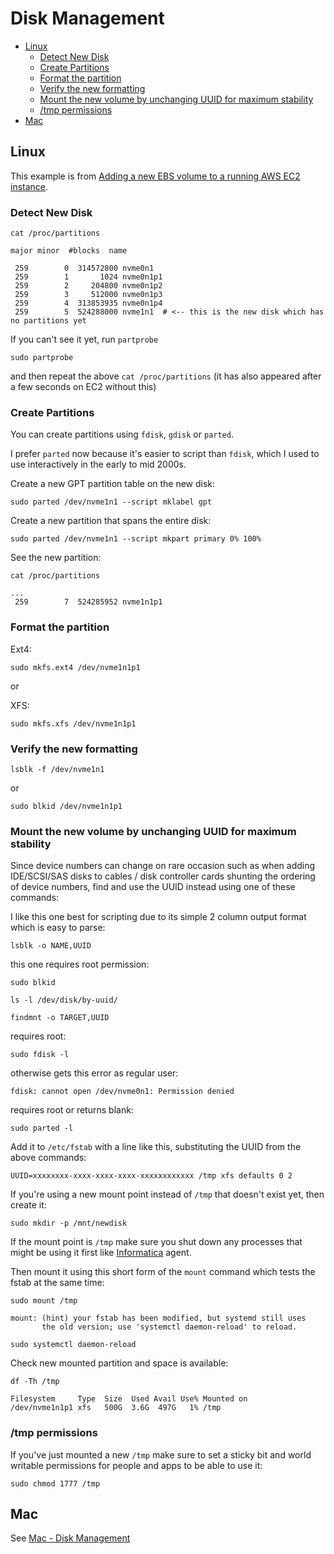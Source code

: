 # Disk Management

<!-- INDEX_START -->

- [Linux](#linux)
  - [Detect New Disk](#detect-new-disk)
  - [Create Partitions](#create-partitions)
  - [Format the partition](#format-the-partition)
  - [Verify the new formatting](#verify-the-new-formatting)
  - [Mount the new volume by unchanging UUID for maximum stability](#mount-the-new-volume-by-unchanging-uuid-for-maximum-stability)
  - [/tmp permissions](#tmp-permissions)
- [Mac](#mac)

<!-- INDEX_END -->

## Linux

This example is from [Adding a new EBS volume to a running AWS EC2 instance](aws.md#add-an-ec2-ebs-volume).

### Detect New Disk

```shell
cat /proc/partitions
```

```text
major minor  #blocks  name

 259        0  314572800 nvme0n1
 259        1       1024 nvme0n1p1
 259        2     204800 nvme0n1p2
 259        3     512000 nvme0n1p3
 259        4  313853935 nvme0n1p4
 259        5  524288000 nvme1n1  # <-- this is the new disk which has no partitions yet
```

If you can't see it yet, run `partprobe`

```shell
sudo partprobe
```

and then repeat the above `cat /proc/partitions` (it has also appeared after a few seconds on EC2 without this)

### Create Partitions

You can create partitions using `fdisk`, `gdisk` or `parted`.

I prefer `parted` now because it's easier to script than `fdisk`, which I used to use interactively in the early to mid
2000s.

Create a new GPT partition table on the new disk:

```shell
sudo parted /dev/nvme1n1 --script mklabel gpt
```

Create a new partition that spans the entire disk:

```shell
sudo parted /dev/nvme1n1 --script mkpart primary 0% 100%
```

See the new partition:

```shell
cat /proc/partitions
```

```text
...
 259        7  524285952 nvme1n1p1
```

### Format the partition

Ext4:

```shell
sudo mkfs.ext4 /dev/nvme1n1p1
```

or

XFS:

```shell
sudo mkfs.xfs /dev/nvme1n1p1
```

### Verify the new formatting

```shell
lsblk -f /dev/nvme1n1
```

or

```shell
sudo blkid /dev/nvme1n1p1
```

### Mount the new volume by unchanging UUID for maximum stability

Since device numbers can change on rare occasion such as when adding IDE/SCSI/SAS disks to cables / disk
controller cards shunting the ordering of device numbers, find and use the UUID instead using one of these commands:

I like this one best for scripting due to its simple 2 column output format which is easy to parse:

```shell
lsblk -o NAME,UUID
```

this one requires root permission:

```shell
sudo blkid
```

```shell
ls -l /dev/disk/by-uuid/
```

```shell
findmnt -o TARGET,UUID
```

requires root:

```shell
sudo fdisk -l
```

otherwise gets this error as regular user:

```text
fdisk: cannot open /dev/nvme0n1: Permission denied
```

requires root or returns blank:

```shell
sudo parted -l
```

Add it to `/etc/fstab` with a line like this, substituting the UUID from the above commands:

```shell
UUID=xxxxxxxx-xxxx-xxxx-xxxx-xxxxxxxxxxxx /tmp xfs defaults 0 2
```

If you're using a new mount point instead of `/tmp` that doesn't exist yet, then create it:

```shell
sudo mkdir -p /mnt/newdisk
```

If the mount point is `/tmp` make sure you shut down any processes that might be using it first like
[Informatica](informatica.md) agent.

Then mount it using this short form of the `mount` command which tests the fstab at the same time:

```shell
sudo mount /tmp
```

```shell
mount: (hint) your fstab has been modified, but systemd still uses
       the old version; use 'systemctl daemon-reload' to reload.
```

```shell
sudo systemctl daemon-reload
```

Check new mounted partition and space is available:

```shell
df -Th /tmp
```

```text
Filesystem     Type  Size  Used Avail Use% Mounted on
/dev/nvme1n1p1 xfs   500G  3.6G  497G   1% /tmp
```

### /tmp permissions

If you've just mounted a new `/tmp` make sure to set a sticky bit and world writable permissions for people and apps
to be able to use it:

```shell
sudo chmod 1777 /tmp
```

## Mac

See [Mac - Disk Management](mac.md#disk-management)
